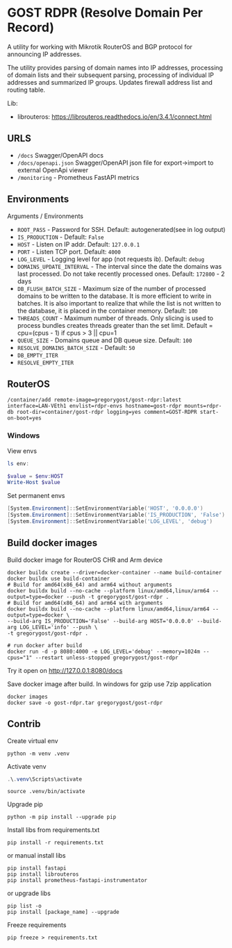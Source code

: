 # GOST RDPR (Resolve Domain Per Record)

A utility for working with Mikrotik RouterOS and BGP protocol for announcing IP addresses.

The utility provides parsing of domain names into IP addresses, processing of domain lists and their subsequent parsing,
processing of individual IP addresses and summarized IP groups. Updates firewall address list and routing table.

Lib:

- librouteros: <https://librouteros.readthedocs.io/en/3.4.1/connect.html>

## URLS

- `/docs` Swagger/OpenAPI docs
- `/docs/openapi.json` Swagger/OpenAPI json file for export->import to external OpenApi viewer
- `/monitoring` - Prometheus FastAPI metrics

## Environments

Arguments / Environments

- `ROOT_PASS` - Password for SSH. Default: autogenerated(see in log output)
- `IS_PRODUCTION` - Default: `False`
- `HOST` - Listen on IP addr. Default: `127.0.0.1`
- `PORT` - Listen TCP port. Default: `4000`
- `LOG_LEVEL` - Logging level for app (not requests ib). Default: `debug`
- `DOMAINS_UPDATE_INTERVAL` - The interval since the date the domains was last processed. Do not take recently processed
  ones. Default: `172800` - 2 days
- `DB_FLUSH_BATCH_SIZE` - Maximum size of the number of processed domains to be written to the database. It is more
  efficient to write in batches. It is also important to realize that while the list is not written to the database, it
  is placed in the container memory. Default: `100`
- `THREADS_COUNT` - Maximum number of threads. Only slicing is used to process bundles creates threads greater than the
  set limit. Default = cpu=(cpus - 1) if cpus > 3 || cpu=1
- `QUEUE_SIZE` - Domains queue and DB queue size. Default: `100`
- `RESOLVE_DOMAINS_BATCH_SIZE` - Default: `50`
- `DB_EMPTY_ITER`
- `RESOLVE_EMPTY_ITER`

## RouterOS

```shell
/container/add remote-image=gregorygost/gost-rdpr:latest interface=LAN-VEth1 envlist=rdpr-envs hostname=gost-rdpr mounts=rdpr-db root-dir=container/gost-rdpr logging=yes comment=GOST-RDPR start-on-boot=yes
```

### Windows

View envs

```powershell
ls env:

$value = $env:HOST
Write-Host $value
```

Set permanent envs

```powershell
[System.Environment]::SetEnvironmentVariable('HOST', '0.0.0.0')
[System.Environment]::SetEnvironmentVariable('IS_PRODUCTION', 'False')
[System.Environment]::SetEnvironmentVariable('LOG_LEVEL', 'debug')
```

## Build docker images

Build docker image for RouterOS CHR and Arm device

```shell
docker buildx create --driver=docker-container --name build-container
docker buildx use build-container
# Build for amd64(x86_64) and arm64 without arguments
docker buildx build --no-cache --platform linux/amd64,linux/arm64 --output=type=docker --push -t gregorygost/gost-rdpr .
# Build for amd64(x86_64) and arm64 with arguments
docker buildx build --no-cache --platform linux/amd64,linux/arm64 --output=type=docker \
--build-arg IS_PRODUCTION='False' --build-arg HOST='0.0.0.0' --build-arg LOG_LEVEL='info' --push \
-t gregorygost/gost-rdpr .

# run docker after build
docker run -d -p 8080:4000 -e LOG_LEVEL='debug' --memory=1024m --cpus="1" --restart unless-stopped gregorygost/gost-rdpr
```

Try it open on <http://127.0.0.1:8080/docs>

Save docker image after build. In windows for gzip use 7zip application

```shell
docker images
docker save -o gost-rdpr.tar gregorygost/gost-rdpr
```

## Contrib

Create virtual env

```shell
python -m venv .venv
```

Activate venv

```powershell
.\.venv\Scripts\activate
```

```shell
source .venv/bin/activate
```

Upgrade pip

```shell
python -m pip install --upgrade pip
```

Install libs from requirements.txt

```shell
pip install -r requirements.txt
```

or manual install libs

```shell
pip install fastapi
pip install librouteros
pip install prometheus-fastapi-instrumentator
```

or upgrade libs

```shell
pip list -o
pip install [package_name] --upgrade
```

Freeze requirements

```shell
pip freeze > requirements.txt
```
